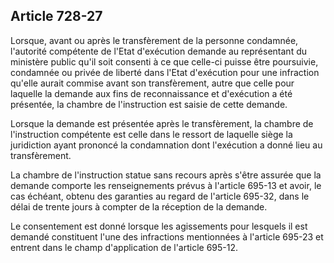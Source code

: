 Article 728-27
----
Lorsque, avant ou après le transfèrement de la personne condamnée, l'autorité
compétente de l'Etat d'exécution demande au représentant du ministère public
qu'il soit consenti à ce que celle-ci puisse être poursuivie, condamnée ou
privée de liberté dans l'Etat d'exécution pour une infraction qu'elle aurait
commise avant son transfèrement, autre que celle pour laquelle la demande aux
fins de reconnaissance et d'exécution a été présentée, la chambre de
l'instruction est saisie de cette demande.

Lorsque la demande est présentée après le transfèrement, la chambre de
l'instruction compétente est celle dans le ressort de laquelle siège la
juridiction ayant prononcé la condamnation dont l'exécution a donné lieu au
transfèrement.

La chambre de l'instruction statue sans recours après s'être assurée que la
demande comporte les renseignements prévus à l'article 695-13 et avoir, le cas
échéant, obtenu des garanties au regard de l'article 695-32, dans le délai de
trente jours à compter de la réception de la demande.

Le consentement est donné lorsque les agissements pour lesquels il est demandé
constituent l'une des infractions mentionnées à l'article 695-23 et entrent dans
le champ d'application de l'article 695-12.
